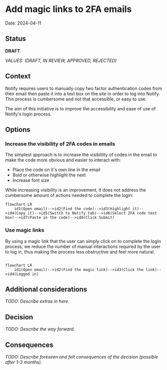 # Add magic links to 2FA emails

Date: 2024-04-11

## Status

**DRAFT**.

_VALUES: (DRAFT, IN REVIEW, APPROVED, REJECTED)_

## Context

Notify requires users to manually copy two factor authentication codes from their email then paste it into a text box on the site in order to log into Notify. This process is cumbersome and not that accessible, or easy to use.

The aim of this initiative is to improve the accessibility and ease of use of Notify's login process.

## Options

### Increase the visibility of 2FA codes in emails
The simplest approach is to increase the visiblility of codes in the email to make the code more obvious and easier to interact with:
- Place the code on it's own line in the email
- Bold or otherwise highlight the next
- Increase font size

While increasing visibility is an improvement, it does not address the cumbersome amount of actions needed to complete the login:

```mermaid
flowchart LR
	id1(Open email)-->id2(Find the code)-->id3(Highlight it)-->id4(Copy it)-->id5(Switch to Notify tab)-->id6(Select 2FA code text box)-->id7(Paste in the code)-->id8(Click Submit)
```

### Use magic links
By using a magic link that the user can simply click on to complete the login process, we reduce the number of manual interactions required by the user to log in, thus making the process less obstructive and feel more natural.


```mermaid

flowchart LR
	id1(Open email)-->id2(Find the magic link)-->id3(Click the link)-->id4(Logged in)

```

## Additional considerations

_TODO: Describe extras in here._

## Decision

_TODO: Describe the way forward._

## Consequences

_TODO: Describe foreseen and felt consequences of the decision (possible after 1-3 months)._
